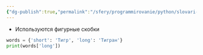 ```yaml
---
{"dg-publish":true,"permalink":"/sfery/programmirovanie/python/slovari-python/","tags":["Программирование"]}
---
```


- Используются фигурные скобки 
```python
words = {'short': 'Тигр', 'long': 'Тигран'}
print(words['long'])
```